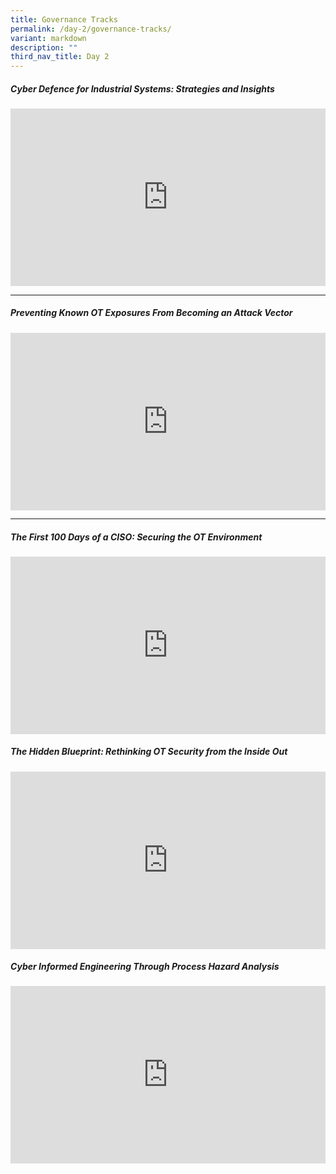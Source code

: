 ```yaml
---
title: Governance Tracks
permalink: /day-2/governance-tracks/
variant: markdown
description: ""
third_nav_title: Day 2
---
```

<h5><strong>Cyber Defence for Industrial Systems: Strategies and Insights 
</strong></h5>
<p></p>
<div class="video-container">
<iframe height="480" width="853" allowfullscreen="true" frameborder="0" src="https://www.youtube.com/embed/0Z9IVVpYnc8?si=DNqmQlwC_GTR9zXw"></iframe>
</div>
<p></p>

<hr>
<p></p>
<h5><strong>Preventing Known OT Exposures From Becoming an Attack Vector
</strong></h5>
<p></p>
<div class="video-container">
<iframe height="315" width="100%" allowfullscreen="true" frameborder="0" src="https://www.youtube.com/embed/wpe531WlSkA?si=2Vk1ITssru-hTksi"></iframe>
</div>
<hr>
<p></p>

<h5><strong>
The First 100 Days of a CISO: Securing the OT Environment
</strong></h5>
<p></p>
<div class="video-container">
<iframe height="315" width="560" allowfullscreen="true" frameborder="0" src="https://www.youtube.com/embed/drxNAq_kKzo?si=4c0juXAr9STpp2sz"></iframe>
</div>
<p></p>

<h5><strong>The Hidden Blueprint: Rethinking OT Security from the Inside Out
</strong></h5>
<p></p>
<div class="video-container">
<iframe height="315" width="560" allowfullscreen="true" frameborder="0" src="https://www.youtube.com/embed/_MyB82RTmHI?si=tRBwDYLw3GTcpds1"></iframe>
</div>
<p></p>

<h5><strong>Cyber Informed Engineering Through Process Hazard Analysis
</strong></h5>
<p></p>
<div class="video-container">
<iframe height="315" width="560" allowfullscreen="true" frameborder="0" src="https://www.youtube.com/embed/bhhCpDSorB0?si=gQ741ZkCWZRBhUFg"></iframe>
</div>
<p></p>




<style type="text/css"> 
	    .video-container {
      position: relative;
      padding-bottom: 56.25%; /* 16:9 */
      height: 0;
    }
    .video-container iframe {
      position: absolute;
      top: 0;
      left: 0;
      width: 100%;
      height: 100%;
    }
	</style>